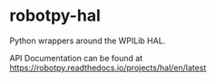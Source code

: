 robotpy-hal
===========

Python wrappers around the WPILib HAL.

API Documentation can be found at
https://robotpy.readthedocs.io/projects/hal/en/latest